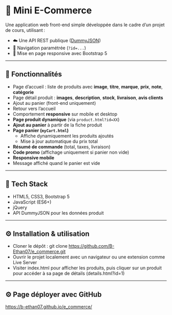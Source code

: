# 🛒 Mini E-Commerce

Une application web front-end simple développée dans le cadre d’un projet de cours, utilisant :

- ☁️ Une API REST publique ([DummyJSON](https://dummyjson.com/products))
- 🔄 Navigation paramétrée (`?id=...`)
- 📱 Mise en page responsive avec Bootstrap 5

---

## 🚀 Fonctionnalités

- Page d’accueil : liste de produits avec **image**, **titre**, **marque**, **prix**, **note**, **catégorie**
- Page détail produit : **images**, **description**, **stock**, **livraison**, **avis clients**
- Ajout au panier (front-end uniquement)
- Retour vers l’accueil
- Comportement **responsive** sur mobile et desktop
- **Page produit dynamique** (via `product.html?id=XX`)
- **Ajout au panier** à partir de la fiche produit
- **Page panier (`myCart.html`)**
  - Affiche dynamiquement les produits ajoutés
  - Mise à jour automatique du prix total
- **Résumé de commande** (total, taxes, livraison)
- **Code promo** (affichage uniquement si panier non vide)
- **Responsive mobile**
- Message affiché quand le panier est vide

---

## 🧰 Tech Stack

- HTML5, CSS3, Bootstrap 5
- JavaScript (ES6+)
- jQuery
- API DummyJSON pour les données produit

---

## ⚙️ Installation & utilisation

- Cloner le dépôt :
git clone https://github.com/B-Ethan07/e_commerce.git
- Ouvrir le projet localement avec un navigateur ou une extension comme Live Server
- Visiter index.html pour afficher les produits, puis cliquer sur un produit pour accéder à sa page de détails (details.html?id=1)

---

## ⚙️ Page déployer avec GitHub

https://b-ethan07.github.io/e_commerce/
